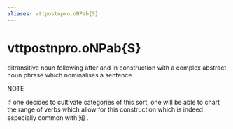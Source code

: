 ```yaml
---
aliases: vttpostnpro.oNPab{S}
---
```

# vttpostnpro.oNPab{S}

ditransitive noun following after and in construction with a complex abstract noun phrase which nominalises a sentence



NOTE

If one decides to cultivate categories of this sort, one will be able to chart the range of verbs which allow for this construction which is indeed especially common with 知 .